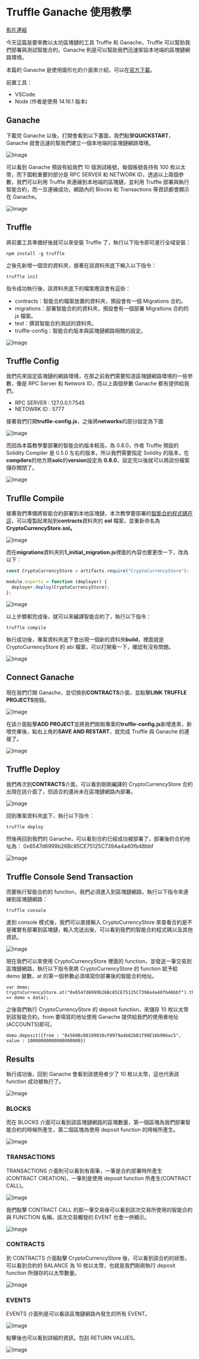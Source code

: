 # Truffle Ganache 使用教學

[影片連結](https://www.youtube.com/watch?v=Z7CeH5srgdo)

今天這篇是要來教以太坊區塊鏈的工具 Truffle 和 Ganache，Truffle 可以幫助我們部署與測試智能合約，Ganache 則是可以幫助我們迅速架設本地端的區塊鏈網路環境。

本篇的 Ganache 是使用圖形化的介面來介紹，可以在[官方下載](https://trufflesuite.com/ganache/)。

前置工具：

- VSCode
- Node (作者是使用 14.16.1 版本)

## Ganache

下載完 Ganache 以後，打開會看到以下畫面，我們點擊**QUICKSTART**，Ganache 就會迅速的幫我們建立一個本地端的區塊鏈網路環境。

![Image](https://i.imgur.com/MMQlU6d.png)

可以看到 Ganache 預設有給我們 10 個測試帳號，每個帳號各持有 100 枚以太幣，而下圖較重要的部分是 RPC SERVER 和 NETWORK ID，透過以上兩個參數，我們可以利用 Truffle 來連線到本地端的區塊鏈，並利用 Truffle 部署與執行智能合約，而一旦連線成功，網路內的 Blocks 和 Transactions 等資訊都會顯示在 Ganache。

![Image](https://i.imgur.com/WRnwXGE.png)

## Truffle

將前置工具準備好後就可以來安裝 Truffle 了，執行以下指令即可進行全域安裝：

```
npm install -g truffle
```

之後先新增一個空的資料夾，接著在該資料夾底下輸入以下指令：

```
truffle init
```

指令成功執行後，該資料夾底下的檔案應該會有這些：

- contracts：智能合約檔案放置的資料夾，預設會有一個 Migrations 合約。
- migrations：部署智能合約的資料夾，預設會有一個部署 Migrations 合約的 js 檔案。
- test：撰寫智能合約測試的資料夾。
- truffle-config：智能合約版本與區塊鏈網路相關的設定。

![Image](https://i.imgur.com/g4hZW0w.png)

## Truffle Config

我們先來設定區塊鏈的網路環境，在那之前我們需要知道區塊鏈網路環境的一些參數，像是 RPC Server 和 Network ID，而以上兩個參數 Ganache 都有提供給我們。

- RPC SERVER : 127.0.0.1:7545
- NETOWRK ID : 5777

接著我們打開**truflle-config.js**，之後將**networks**的部分設定為下圖

![Image](https://i.imgur.com/d1ZisRb.png)

而因為本篇教學要部署的智能合約版本較高，為 0.8.0，作者 Truffle 預設的 Solidity Compiler 是 0.5.0 左右的版本，所以我們需要指定 Solidity 的版本，在**compilers**的地方將**solc**的**version**設定為 **0.8.0**，設定完以後就可以將該份檔案儲存關閉了。

![Image](https://i.imgur.com/TvcbO4Q.png)

## Truflle Compile

接著我們準備將智能合約部署到本地區塊鏈，本次教學要部署的[智能合約程式碼在這](https://github.com/WeiYun0912/Truffle-Ganache/blob/main/contracts/CryptoCurrencyStore.sol)，可以複製起來貼到**contracts**資料夾的 **sol** 檔案，並重新命名為**CryptoCurrencyStore.sol。**

![Image](https://i.imgur.com/SyNLyQB.png)

而在**migrations**資料夾的**1_initial_migration.js**裡面的內容也要更改一下，改為以下：

```javascript
const CryptoCurrencyStore = artifacts.require("CryptoCurrencyStore");

module.exports = function (deployer) {
  deployer.deploy(CryptoCurrencyStore);
};
```

![Image](https://i.imgur.com/9zfOp4p.png)

以上步驟都完成後，就可以來編譯智能合約了，執行以下指令：

```
truffle compile
```

執行成功後，專案資料夾底下會出現一個新的資料夾**build**，裡面就是 CryptoCurrencyStore 的 abi 檔案，可以打開看一下，確認有沒有問題。

![Image](https://i.imgur.com/ZVs5yBf.png)

## Connect Ganache

現在我們打開 Ganache，並切換到**CONTRACTS**介面，並點擊**LINK TRUFFLE PROJECTS**按鈕。

![Image](https://i.imgur.com/fLpHJoS.png)

在該介面點擊**ADD PROJECT**並將我們剛剛專案的**truflle-config.js**新增進來，新增完畢後，點右上角的**SAVE AND RESTART**，就完成 Truffle 與 Ganache 的連接了。

![Image](https://i.imgur.com/jE5iLEj.png)

## Truffle Deploy

我們再次到**CONTRACTS**介面，可以看到剛剛編譯的 CryptoCurrencyStore 合約出現在該介面了，但該合約還尚未在區塊鏈網路內部署。

![Image](https://i.imgur.com/u7E6gvZ.png)

回到專案資料夾底下，執行以下指令：

```
truffle deploy
```

然後再回到我們的 Ganache，可以看到合約已經成功被部署了，部署後的合約地址為：
0x6547d6999b26Bc85CE75125C739Aa4a40fb48bbf

![Image](https://i.imgur.com/BV3g0Ou.png)

## Truffle Console Send Transaction

而要執行智能合約的 function，我們必須進入到區塊鏈網路，執行以下指令來連線到區塊鏈網路：

```
truffle console
```

進到 console 模式後，我們可以直接輸入 CryptoCurrencyStore 來查看合約是不是確實有部署到區塊鏈，輸入完送出後，可以看到我們的智能合約程式碼以及其他資訊。

![Image](https://i.imgur.com/r1sSieu.png)

現在我們可以來使用 CryptoCurrencyStore 裡面的 function，並發送一筆交易到區塊鏈網路，執行以下指令來將 CryptoCurrencyStore 的 function 賦予給 demo 變數，at 的第一個參數必須填寫你部署後的智能合約地址。

```
var demo;
CryptoCurrencyStore.at("0x6547d6999b26Bc85CE75125C739Aa4a40fb48bbf").then(data => demo = data);
```

之後我們執行 CryptoCurrencyStore 的 deposit function，來儲存 10 枚以太幣到該智能合約，from 要填寫的地址使用 Ganache 提供給我們的使用者地址(ACCOUNTS)即可。

```
demo.deposit({from : "0x568Bc88199838cF8979a4b82bB1f98E16b986ac5", value : 10000000000000000000})
```

## Results

執行成功後，回到 Ganache 會看到該使用者少了 10 枚以太幣，這也代表該 function 成功被執行了。

![Image](https://i.imgur.com/FZyHqr5.png)

### BLOCKS

而在 BLOCKS 介面可以看到該區塊鏈網路的區塊數量，第一個區塊為我們部署智能合約的時候所產生，第二個區塊為使用 deposit function 的時候所產生。

![Image](https://i.imgur.com/zRkbvEA.png)

### TRANSACTIONS

TRANSACTIONS 介面則可以看到有兩筆，一筆是合約部署時所產生(CONTRACT CREATION)，一筆則是使用 deposit function 所產生(CONTRACT CALL)。

![Image](https://i.imgur.com/L77pO8p.png)

我們點擊 CONTRACT CALL 的那一筆交易後可以看到該次交易所使用的智能合約與 FUNCTION 名稱，該次交易觸發的 EVENT 也會一併顯示。

![Image](https://i.imgur.com/3Z9adXY.png)

### CONTRACTS

到 CONTRACTS 介面點擊 CryptoCurrencyStore 後，可以看到該合約的狀態，可以看到合約的 BALANCE 為 10 枚以太幣，也就是我們剛剛執行 deposit function 所儲存的以太幣數量。

![Image](https://i.imgur.com/ZWgJAwM.png)

### EVENTS

EVENTS 介面則是可以看該區塊鏈網路內發生的所有 EVENT。

![Image](https://i.imgur.com/CUtXvxi.png)

點擊後也可以看到詳細的資訊，包刮 RETURN VALUES。

![Image](https://i.imgur.com/eyrVJ8v.png)
